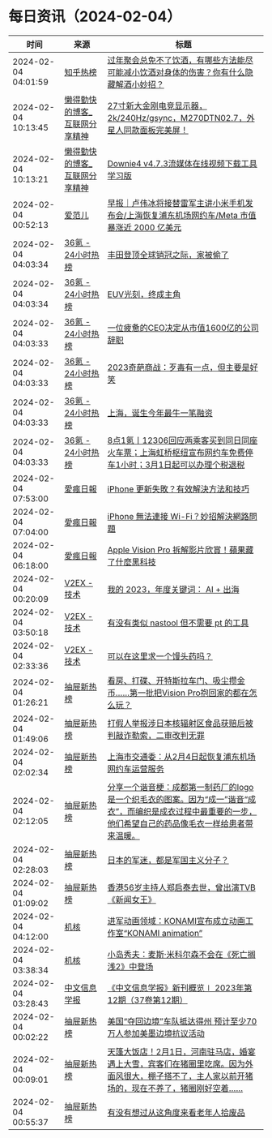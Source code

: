 ﻿# 每日资讯（2024-02-04）

|时间|来源|标题|
|---|---|---|
|2024-02-04 04:01:59|[知乎热榜](https://rss.mifaw.com/articles/5c8bb11a3c41f61efd36683e/5c919d543882afa09dff3fa3)|[过年聚会总免不了饮酒，有哪些方法能尽可能减小饮酒对身体的伤害？你有什么隐藏解酒小妙招？](https://www.zhihu.com/question/640704151)|
|2024-02-04 10:13:45|[懒得勤快的博客_互联网分享精神](https://masuit.com/rss)|[27寸新大金刚电竞显示器，2k/240Hz/gsync，M270DTN02.7，外星人同款面板完美屏！](https://masuit.com/1977)|
|2024-02-04 10:13:21|[懒得勤快的博客_互联网分享精神](https://masuit.com/rss)|[Downie4 v4.7.3流媒体在线视频下载工具学习版](https://masuit.com/1916)|
|2024-02-04 00:52:13|[爱范儿](https://www.ifanr.com/feed)|[早报｜卢伟冰将接替雷军主讲小米手机发布会/上海恢复浦东机场网约车/Meta 市值暴涨近 2000 亿美元](https://www.ifanr.com/1574944?utm_source=rss&utm_medium=rss&utm_campaign=)|
|2024-02-04 04:03:34|[36氪 - 24小时热榜](https://rss.mifaw.com/articles/5c8bb11a3c41f61efd36683e/5c91d2e23882afa09dff4901)|[丰田登顶全球销冠之际，家被偷了](https://36kr.com/p/2632070309411969)|
|2024-02-04 04:03:34|[36氪 - 24小时热榜](https://rss.mifaw.com/articles/5c8bb11a3c41f61efd36683e/5c91d2e23882afa09dff4901)|[EUV光刻，终成主角](https://36kr.com/p/2632249571868937)|
|2024-02-04 04:03:33|[36氪 - 24小时热榜](https://rss.mifaw.com/articles/5c8bb11a3c41f61efd36683e/5c91d2e23882afa09dff4901)|[一位疲惫的CEO决定从市值1600亿的公司辞职](https://36kr.com/p/2631635623874056)|
|2024-02-04 04:03:33|[36氪 - 24小时热榜](https://rss.mifaw.com/articles/5c8bb11a3c41f61efd36683e/5c91d2e23882afa09dff4901)|[2023奇葩商战：歹毒有一点，但主要是好笑](https://36kr.com/p/2632317587831938)|
|2024-02-04 04:03:33|[36氪 - 24小时热榜](https://rss.mifaw.com/articles/5c8bb11a3c41f61efd36683e/5c91d2e23882afa09dff4901)|[上海，诞生今年最牛一笔融资](https://36kr.com/p/2632236231213321)|
|2024-02-04 04:03:33|[36氪 - 24小时热榜](https://rss.mifaw.com/articles/5c8bb11a3c41f61efd36683e/5c91d2e23882afa09dff4901)|[8点1氪丨12306回应两乘客买到同日同座火车票；上海虹桥枢纽宣布网约车免费停车1小时；3月1日起可以办理个税退税](https://36kr.com/p/2633462152363141)|
|2024-02-04 07:53:00|[愛瘋日報](http://www.iphonetaiwan.org/feeds/posts/default)|[iPhone 更新失敗？有效解決方法和技巧](https://www.iphonetaiwan.org/2024/02/iphone-update-troubleshooting-guide.html)|
|2024-02-04 07:04:00|[愛瘋日報](http://www.iphonetaiwan.org/feeds/posts/default)|[iPhone 無法連接 Wi-Fi？妙招解決網路問題](https://www.iphonetaiwan.org/2024/02/iphone-wifi-connection-tips.html)|
|2024-02-04 06:18:00|[愛瘋日報](http://www.iphonetaiwan.org/feeds/posts/default)|[Apple Vision Pro 拆解影片欣賞！蘋果藏了什麼黑科技](https://www.iphonetaiwan.org/2024/02/apple-vision-pro-teardown-reveal-secrets.html)|
|2024-02-04 00:20:09|[V2EX - 技术](https://www.v2ex.com/feed/tab/tech.xml)|[我的 2023，年度关键词： AI + 出海](https://www.v2ex.com/t/1013968#reply9)|
|2024-02-04 03:50:18|[V2EX - 技术](https://www.v2ex.com/feed/tab/tech.xml)|[有没有类似 nastool 但不需要 pt 的工具](https://www.v2ex.com/t/1014050#reply1)|
|2024-02-04 02:33:36|[V2EX - 技术](https://www.v2ex.com/feed/tab/tech.xml)|[可以在这里求一个馒头药吗？](https://www.v2ex.com/t/1014015#reply16)|
|2024-02-04 01:26:21|[抽屉新热榜](http://dig.chouti.com/feed.xml)|[看房、打碟、开特斯拉车门、吸尘攒金币……第一批把Vision Pro抱回家的都在怎么玩？](https://dig.chouti.com/link/41440547)|
|2024-02-04 01:49:06|[抽屉新热榜](http://dig.chouti.com/feed.xml)|[打假人举报涉日本核辐射区食品获赔后被判敲诈勒索，二审改判无罪](https://dig.chouti.com/link/41440578)|
|2024-02-04 02:02:34|[抽屉新热榜](http://dig.chouti.com/feed.xml)|[上海市交通委：从2月4日起恢复浦东机场网约车运营服务](https://dig.chouti.com/link/41440736)|
|2024-02-04 02:12:05|[抽屉新热榜](http://dig.chouti.com/feed.xml)|[分享一个谐音梗：成都第一制药厂的logo是一个织毛衣的图案。因为“成一”谐音“成衣”，而编织是成衣过程中最重要的一步，他们希望自己的药品像毛衣一样给患者带来温暖。](https://dig.chouti.com/link/41440952)|
|2024-02-04 02:28:03|[抽屉新热榜](http://dig.chouti.com/feed.xml)|[日本的军迷，都是军国主义分子？](https://dig.chouti.com/link/41441045)|
|2024-02-04 01:09:02|[抽屉新热榜](http://dig.chouti.com/feed.xml)|[香港56岁主持人郑启泰去世，曾出演TVB《新闻女王》](https://dig.chouti.com/link/41440440)|
|2024-02-04 04:12:00|[机核](https://www.gcores.com/rss)|[进军动画领域：KONAMI宣布成立动画工作室“KONAMI animation”](https://www.gcores.com/articles/177278)|
|2024-02-04 03:38:34|[机核](https://www.gcores.com/rss)|[小岛秀夫：麦斯·米科尔森不会在《死亡搁浅2》中登场](https://www.gcores.com/articles/177277)|
|2024-02-04 03:28:43|[中文信息学报](https://feedpress.me/wx-jcip1986)|[《中文信息学报》新刊概览∣ 2023年第12期（37卷第12期）](http://mp.weixin.qq.com/s?__biz=MzI2NjY1NDE3MQ%3D%3D&mid=2247485620&idx=1&sn=90fc6f616836c2e31f0dfd5f89681173)|
|2024-02-04 00:02:22|[抽屉新热榜](http://dig.chouti.com/feed.xml)|[美国“夺回边境”车队抵达得州 预计至少70万人参加美墨边境抗议活动](https://dig.chouti.com/link/41440026)|
|2024-02-04 00:09:01|[抽屉新热榜](http://dig.chouti.com/feed.xml)|[天篷大饭店！2月1日，河南驻马店，婚宴遇上大雪，宾客们在猪圈里吃席。因为外面风很大，棚子搭不了，主人家以前开猪场的，现在不养了，猪圈刚好空着……](https://dig.chouti.com/link/41440107)|
|2024-02-04 00:55:37|[抽屉新热榜](http://dig.chouti.com/feed.xml)|[有没有想过从这角度来看老年人拾废品](https://dig.chouti.com/link/41440234)|
